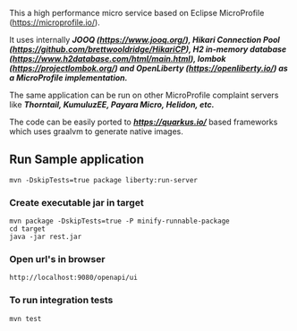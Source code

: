 This a high performance micro service based on Eclipse MicroProfile (https://microprofile.io/).  

It uses internally 
    **_JOOQ (https://www.jooq.org/), 
    Hikari Connection Pool (https://github.com/brettwooldridge/HikariCP), 
    H2 in-memory database (https://www.h2database.com/html/main.html), 
    lombok (https://projectlombok.org/) and 
    OpenLiberty (https://openliberty.io/) as a MicroProfile implementation._**
    
The same application can be run on other MicroProfile complaint servers like 
    _**Thorntail, 
    KumuluzEE,
    Payara Micro,
    Helidon, etc.**_
    
The code can be easily ported to **_https://quarkus.io/_**  based frameworks which uses graalvm to generate
native images.    


## Run Sample application
    mvn -DskipTests=true package liberty:run-server
    
### Create executable jar in target    
    mvn package -DskipTests=true -P minify-runnable-package
    cd target
    java -jar rest.jar

### Open url's in browser
    http://localhost:9080/openapi/ui

### To run integration tests 
    mvn test
